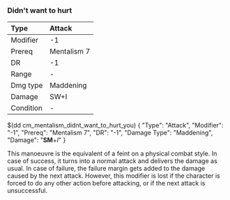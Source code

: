### Didn't want to hurt

| Type | Attack |
| :----- | :----- |
| Modifier | -1 |
| Prereq | Mentalism 7 |
| DR | -1 |
| Range | - |
| Dmg type | Maddening |
| Damage | SW+I |
| Condition | - |

$(dd cm_mentalism_didnt_want_to_hurt_you)
{ "Type": "Attack",
	"Modifier": "-1",
	"Prereq": "Mentalism 7",
	"DR": "-1",
	"Damage Type": "Maddening",
	"Damage": "__SM__+*I*"
}

This manoeuvre is the equivalent of a feint on a physical combat style. In case of success, it turns into a normal attack and delivers the damage as usual.
In case of failure, the failure margin gets added to the damage caused by the next attack. However, this modifier is lost if the character is forced to do any other action before attacking, or if the next attack is unsuccessful.




